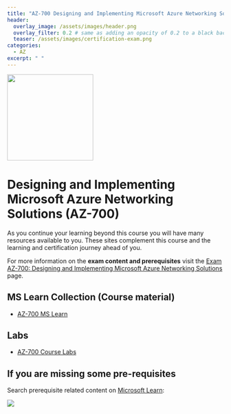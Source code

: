 ```yaml
---
title: "AZ-700 Designing and Implementing Microsoft Azure Networking Solutions"
header:
  overlay_image: /assets/images/header.png
  overlay_filter: 0.2 # same as adding an opacity of 0.2 to a black background
  teaser: /assets/images/certification-exam.png
categories:
  - AZ
excerpt: " "
---
```

<img src="../../assets/images/certification-exam.png" width="200" height="200">

# Designing and Implementing Microsoft Azure Networking Solutions (AZ-700)

As you continue your learning beyond this course you will have many resources available to you. These sites complement this course and the learning and certification journey ahead of you.

For more information on the **exam content and prerequisites** visit the [Exam AZ-700: Designing and Implementing Microsoft Azure Networking Solutions](https://docs.microsoft.com/en-us/learn/certifications/azure-network-engineer-associate/) page.

## MS Learn Collection (Course material)
- [AZ-700 MS Learn](https://aka.ms/courseaz-700)

## Labs
- [AZ-700 Course Labs](https://aka.ms/az700labs)

## If you are missing some pre-requisites
Search prerequisite related content on [Microsoft Learn](https://docs.microsoft.com/en-us/learn/browse/):

<img src="../../assets/images/learn-search.png">